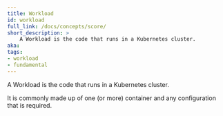 ```yaml
---
title: Workload
id: workload
full_link: /docs/concepts/score/
short_description: >
    A Workload is the code that runs in a Kubernetes cluster.
aka:
tags:
- workload
- fundamental
---
```


A Workload is the code that runs in a Kubernetes cluster.

<!--more-->

It is commonly made up of one (or more) container and any configuration that is required.
